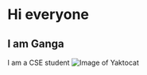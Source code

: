 # Hi everyone
## I am Ganga
I am a CSE student 
![Image of Yaktocat](https://octodex.github.com/images/yaktocat.png)
